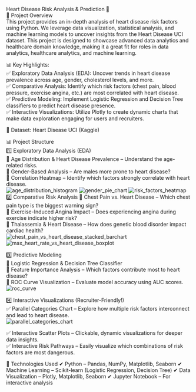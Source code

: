 Heart Disease Risk Analysis & Prediction 🚀  
📌 Project Overview  
This project provides an in-depth analysis of heart disease risk factors using Python. We leverage data visualization, statistical analysis, and machine learning models to uncover insights from the Heart Disease UCI dataset. This project is designed to showcase advanced data analytics and healthcare domain knowledge, making it a great fit for roles in data analytics, healthcare analytics, and machine learning.  

📊 Key Highlights:  
✅ Exploratory Data Analysis (EDA): Uncover trends in heart disease prevalence across age, gender, cholesterol levels, and more.  
✅ Comparative Analysis: Identify which risk factors (chest pain, blood pressure, exercise angina, etc.) are most correlated with heart disease.  
✅ Predictive Modeling: Implement Logistic Regression and Decision Tree classifiers to predict heart disease presence.  
✅ Interactive Visualizations: Utilize Plotly to create dynamic charts that make data exploration engaging for users and recruiters.  
  
🔗 Dataset: Heart Disease UCI (Kaggle)  
  
📊 Project Structure  
1️⃣ Exploratory Data Analysis (EDA)  
🔹 Age Distribution & Heart Disease Prevalence – Understand the age-related risks.  
🔹 Gender-Based Analysis – Are males more prone to heart disease?  
🔹 Correlation Heatmap – Identify which factors strongly correlate with heart disease.  
![age_distribution_histogram](https://github.com/user-attachments/assets/48caa1b0-67d0-4558-82cd-34f53fc685ff)
![gender_pie_chart](https://github.com/user-attachments/assets/edfa6133-4714-41c6-b66e-3c24a68c73a4)
![risk_factors_heatmap](https://github.com/user-attachments/assets/69d4872b-4d0d-4cfe-b71d-086aad19f5c2)  
2️⃣ Comparative Risk Analysis
🔸 Chest Pain vs. Heart Disease – Which chest pain type is the biggest warning sign?  
🔸 Exercise-Induced Angina Impact – Does experiencing angina during exercise indicate higher risk?  
🔸 Thalassemia & Heart Disease – How does genetic blood disorder impact cardiac health?  
![chest_pain_vs_heart_disease_stacked_barchart](https://github.com/user-attachments/assets/b5b14470-5523-481e-8f3a-e53957fb910f)
![max_heart_rate_vs_heart_disease_boxplot](https://github.com/user-attachments/assets/97a76653-5875-4f27-b769-1bdcb72423a1)  
  

3️⃣ Predictive Modeling  
🔹 Logistic Regression & Decision Tree Classifier  
🔹 Feature Importance Analysis – Which factors contribute most to heart disease?  
🔹 ROC Curve Visualization – Evaluate model accuracy using AUC scores.  
![roc_curve](https://github.com/user-attachments/assets/2f6ab750-9393-4560-ae8d-4cfd10db5f10)
  

4️⃣ Interactive Visualizations (Recruiter-Friendly!)  
✅ Parallel Categories Chart – Explore how multiple risk factors interconnect and lead to heart disease.  
![parallel_categories_chart](https://github.com/user-attachments/assets/ceae2405-5689-48c5-8640-31e63c33c8e2)  

✅ Interactive Scatter Plots – Clickable, dynamic visualizations for deeper data insights.  
✅ Interactive Risk Pathways – Easily visualize which combinations of risk factors are most dangerous.  

📂 Technologies Used
✔ Python – Pandas, NumPy, Matplotlib, Seaborn
✔ Machine Learning – Scikit-learn (Logistic Regression, Decision Tree)
✔ Data Visualization – Plotly, Matplotlib, Seaborn
✔ Jupyter Notebook – For interactive analysis
